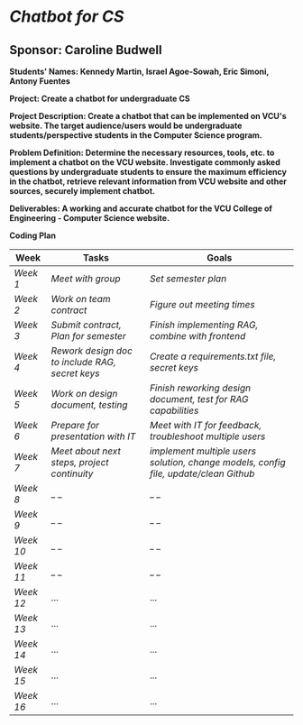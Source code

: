 # *Chatbot for CS*
## **Sponsor: Caroline Budwell**

**Students' Names: Kennedy Martin, Israel Agoe-Sowah, Eric Simoni, Antony Fuentes**

**Project: Create a chatbot for undergraduate CS**

**Project Description: Create a chatbot that can be implemented on VCU's website. The target audience/users would be undergraduate students/perspective students in the Computer Science program.**

**Problem Definition: Determine the necessary resources, tools, etc. to implement a chatbot on the VCU website. Investigate commonly asked questions by undergraduate students to ensure the maximum efficiency in the chatbot, retrieve relevant information from VCU website and other sources, securely implement chatbot.**

**Deliverables: A working and accurate chatbot for the VCU College of Engineering - Computer Science website.**

**Coding Plan**

| Week | Tasks | Goals |
|------|-------|-------|
| _Week 1_ | _Meet with group_ | _Set semester plan_ |
| _Week 2_ | _Work on team contract_ | _Figure out meeting times_ |
| _Week 3_ | _Submit contract, Plan for semester_ | _Finish implementing RAG, combine with frontend_|
| _Week 4_ | _Rework design doc to include RAG, secret keys_ | _Create a requirements.txt file, secret keys_ |
| _Week 5_ | _Work on design document, testing_ |_Finish reworking design document, test for RAG capabilities_ |
| _Week 6_ | _Prepare for presentation with IT_ | _Meet with IT for feedback, troubleshoot multiple users_ |
| _Week 7_ | _Meet about next steps, project continuity_ | _implement multiple users solution, change models, config file, update/clean Github_ |
| _Week 8_ | _ _ | _ _ |
| _Week 9_ | _ _ | _ _ |
| _Week 10_ | _ _ | _ _ |
| _Week 11_ | _ _ | _ _ |
| _Week 12_ | ... | ... |
| _Week 13_ | ... | ... |
| _Week 14_ | ... | ... |
| _Week 15_ | ... | ... |
| _Week 16_ | ... | ... |
